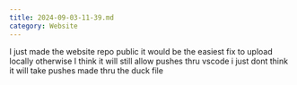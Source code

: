 ```yaml
---
title: 2024-09-03-11-39.md
category: Website
---
```


I just made the website repo public it would be the easiest fix to upload locally otherwise I think it will still allow pushes thru vscode i just dont think it will take pushes made thru the duck file 